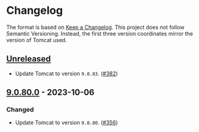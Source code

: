# Changelog

The format is based on [Keep a Changelog](https://keepachangelog.com/en/1.1.0/). This project does not follow Semantic Versioning. Instead, the first three version coordinates mirror the version of Tomcat used.

## [Unreleased]

- Update Tomcat to version `9.0.83`. ([#382](https://github.com/heroku/webapp-runner/pull/382))

## [9.0.80.0] - 2023-10-06

### Changed

- Update Tomcat to version `9.0.80`. ([#356](https://github.com/heroku/webapp-runner/pull/356))

[unreleased]: https://github.com/heroku/webapp-runner/compare/9.0.80.0...HEAD
[9.0.80.0]: https://github.com/heroku/webapp-runner/compare/9.0.78.0...9.0.80.0
